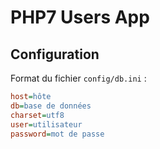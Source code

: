 # PHP7 Users App

## Configuration

Format du fichier `config/db.ini` :

```ini
host=hôte
db=base de données
charset=utf8
user=utilisateur
password=mot de passe
```
